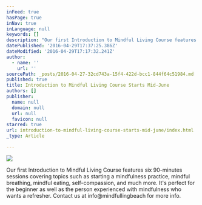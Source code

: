```yaml
---
inFeed: true
hasPage: true
inNav: true
inLanguage: null
keywords: []
description: "Our first Introduction to Mindful Living Course features six 90-minutes sessions covering topics such as starting a mindfulness practice, mindful breathing, mindful eating, self-compassion, and much more. It's perfect for the beginner as well as the person experienced with mindfulness who wants a refresher. Contact us at info@mindfullingbeach for more info."
datePublished: '2016-04-29T17:37:25.386Z'
dateModified: '2016-04-29T17:17:32.241Z'
author:
  - name: ''
    url: ''
sourcePath: _posts/2016-04-27-32cd743a-15f4-422d-bcc1-844f64c51984.md
published: true
title: Introduction to Mindful Living Course Starts Mid-June
authors: []
publisher:
  name: null
  domain: null
  url: null
  favicon: null
starred: true
url: introduction-to-mindful-living-course-starts-mid-june/index.html
_type: Article

---
```

![](https://s3-us-west-2.amazonaws.com/the-grid-img/p/a92d75d3e9a1c29aa41094a1f5e2197953cc3cce.jpg)

Our first Introduction to Mindful Living Course features six 90-minutes sessions covering topics such as starting a mindfulness practice, mindful breathing, mindful eating, self-compassion, and much more. It's perfect for the beginner as well as the person experienced with mindfulness who wants a refresher. Contact us at info@mindfullingbeach for more info.